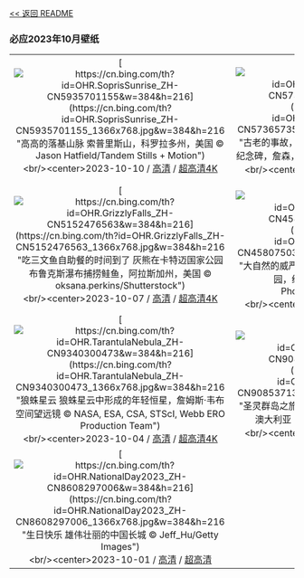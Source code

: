 [<< 返回 README](../../README.md)
### 必应2023年10月壁纸
||||
|:---:|:---:|:---:|
|[![https://cn.bing.com/th?id=OHR.SoprisSunrise_ZH-CN5935701155&w=384&h=216](https://cn.bing.com/th?id=OHR.SoprisSunrise_ZH-CN5935701155_1366x768.jpg&w=384&h=216 "高高的落基山脉&#10;索普里斯山，科罗拉多州，美国&#10;© Jason Hatfield/Tandem Stills + Motion")](https://cn.bing.com/search?q=%e7%b4%a2%e6%99%ae%e9%87%8c%e6%96%af%e5%b1%b1&form=hpcapt&mkt=zh-cn&filters=HpDate:"20231009_1600")<br/><center>2023-10-10 / [高清](https://cn.bing.com/th?id=OHR.SoprisSunrise_ZH-CN5935701155_1920x1200.jpg&w=1920&h=1200) / [超高清4K](https://cn.bing.com/th?id=OHR.SoprisSunrise_ZH-CN5935701155_UHD.jpg&w=3840&h=2160)<center/>|[![https://cn.bing.com/th?id=OHR.FremontPetroglyph_ZH-CN5736573545&w=384&h=216](https://cn.bing.com/th?id=OHR.FremontPetroglyph_ZH-CN5736573545_1366x768.jpg&w=384&h=216 "古老的事故，古代的艺术&#10;弗里蒙特岩画，恐龙国家纪念碑，詹森，犹他州，美国&#10;© Dan Leeth/Alamy")](https://cn.bing.com/search?q=%e5%bc%97%e9%87%8c%e8%92%99%e7%89%b9%e5%b2%a9%e7%94%bb&form=hpcapt&mkt=zh-cn&filters=HpDate:"20231008_1600")<br/><center>2023-10-09 / [高清](https://cn.bing.com/th?id=OHR.FremontPetroglyph_ZH-CN5736573545_1920x1200.jpg&w=1920&h=1200) / [超高清4K](https://cn.bing.com/th?id=OHR.FremontPetroglyph_ZH-CN5736573545_UHD.jpg&w=3840&h=2160)<center/>|[![https://cn.bing.com/th?id=OHR.OctoClam_ZH-CN5427646548&w=384&h=216](https://cn.bing.com/th?id=OHR.OctoClam_ZH-CN5427646548_1366x768.jpg&w=384&h=216 "贝壳庇护所&#10;巨型蛤壳中的条纹蛸，苏拉威西海，印度尼西亚&#10;© Alex Mustard/Minden Pictures")](https://cn.bing.com/search?q=%e4%b8%96%e7%95%8c%e7%ab%a0%e9%b1%bc%e6%97%a5&form=hpcapt&mkt=zh-cn&filters=HpDate:"20231007_1600")<br/><center>2023-10-08 / [高清](https://cn.bing.com/th?id=OHR.OctoClam_ZH-CN5427646548_1920x1200.jpg&w=1920&h=1200) / [超高清4K](https://cn.bing.com/th?id=OHR.OctoClam_ZH-CN5427646548_UHD.jpg&w=3840&h=2160)<center/>|
|[![https://cn.bing.com/th?id=OHR.GrizzlyFalls_ZH-CN5152476563&w=384&h=216](https://cn.bing.com/th?id=OHR.GrizzlyFalls_ZH-CN5152476563_1366x768.jpg&w=384&h=216 "吃三文鱼自助餐的时间到了&#10;灰熊在卡特迈国家公园布鲁克斯瀑布捕捞鲑鱼，阿拉斯加州，美国&#10;© oksana.perkins/Shutterstock")](https://cn.bing.com/search?q=%e7%81%b0%e7%86%8a&form=hpcapt&mkt=zh-cn&filters=HpDate:"20231006_1600")<br/><center>2023-10-07 / [高清](https://cn.bing.com/th?id=OHR.GrizzlyFalls_ZH-CN5152476563_1920x1200.jpg&w=1920&h=1200) / [超高清4K](https://cn.bing.com/th?id=OHR.GrizzlyFalls_ZH-CN5152476563_UHD.jpg&w=3840&h=2160)<center/>|[![https://cn.bing.com/th?id=OHR.TaughannockFalls_ZH-CN4580750386&w=384&h=216](https://cn.bing.com/th?id=OHR.TaughannockFalls_ZH-CN4580750386_1366x768.jpg&w=384&h=216 "大自然的威严&#10;杜鲁门斯堡的州立托格汉诺克瀑布公园，纽约州，美国&#10;© Paul Massie Photography/Getty Images")](https://cn.bing.com/search?q=%e6%89%98%e6%a0%bc%e6%b1%89%e8%af%ba%e5%85%8b%e7%80%91%e5%b8%83&form=hpcapt&mkt=zh-cn&filters=HpDate:"20231005_1600")<br/><center>2023-10-06 / [高清](https://cn.bing.com/th?id=OHR.TaughannockFalls_ZH-CN4580750386_1920x1200.jpg&w=1920&h=1200) / [超高清4K](https://cn.bing.com/th?id=OHR.TaughannockFalls_ZH-CN4580750386_UHD.jpg&w=3840&h=2160)<center/>|[![https://cn.bing.com/th?id=OHR.GentooJump_ZH-CN9625511393&w=384&h=216](https://cn.bing.com/th?id=OHR.GentooJump_ZH-CN9625511393_1366x768.jpg&w=384&h=216 "这是怎么做到的！&#10;巴布亚企鹅，南极洲&#10;© Art Wolfe/Getty Images")](https://cn.bing.com/search?q=%e5%b7%b4%e5%b8%83%e4%ba%9a%e4%bc%81%e9%b9%85&form=hpcapt&mkt=zh-cn&filters=HpDate:"20231004_1600")<br/><center>2023-10-05 / [高清](https://cn.bing.com/th?id=OHR.GentooJump_ZH-CN9625511393_1920x1200.jpg&w=1920&h=1200) / [超高清4K](https://cn.bing.com/th?id=OHR.GentooJump_ZH-CN9625511393_UHD.jpg&w=3840&h=2160)<center/>|
|[![https://cn.bing.com/th?id=OHR.TarantulaNebula_ZH-CN9340300473&w=384&h=216](https://cn.bing.com/th?id=OHR.TarantulaNebula_ZH-CN9340300473_1366x768.jpg&w=384&h=216 "狼蛛星云&#10;狼蛛星云中形成的年轻恒星，詹姆斯·韦布空间望远镜&#10;© NASA, ESA, CSA, STScI, Webb ERO Production Team")](https://cn.bing.com/search?q=%e7%8b%bc%e8%9b%9b%e6%98%9f%e4%ba%91&form=hpcapt&mkt=zh-cn&filters=HpDate:"20231003_1600")<br/><center>2023-10-04 / [高清](https://cn.bing.com/th?id=OHR.TarantulaNebula_ZH-CN9340300473_1920x1200.jpg&w=1920&h=1200) / [超高清4K](https://cn.bing.com/th?id=OHR.TarantulaNebula_ZH-CN9340300473_UHD.jpg&w=3840&h=2160)<center/>|[![https://cn.bing.com/th?id=OHR.WhitsundaySwirl_ZH-CN9085371328&w=384&h=216](https://cn.bing.com/th?id=OHR.WhitsundaySwirl_ZH-CN9085371328_1366x768.jpg&w=384&h=216 "圣灵群岛之旅&#10;白天堂海滩，圣灵群岛，昆士兰州，澳大利亚&#10;© Coral Brunner/Shutterstock")](https://cn.bing.com/search?q=%e7%99%bd%e5%a4%a9%e5%a0%82%e6%b5%b7%e6%bb%a9&form=hpcapt&mkt=zh-cn&filters=HpDate:"20231002_1600")<br/><center>2023-10-03 / [高清](https://cn.bing.com/th?id=OHR.WhitsundaySwirl_ZH-CN9085371328_1920x1200.jpg&w=1920&h=1200) / [超高清4K](https://cn.bing.com/th?id=OHR.WhitsundaySwirl_ZH-CN9085371328_UHD.jpg&w=3840&h=2160)<center/>|[![https://cn.bing.com/th?id=OHR.VerdonCanyon_ZH-CN8872507857&w=384&h=216](https://cn.bing.com/th?id=OHR.VerdonCanyon_ZH-CN8872507857_1366x768.jpg&w=384&h=216 "普罗旺斯大峡谷&#10;韦尔东峡谷，普罗旺斯-阿尔卑斯-蓝色海岸，法国&#10;© luisapuccini/Getty Images")](https://cn.bing.com/search?q=%e9%9f%a6%e5%b0%94%e4%b8%9c%e5%b3%a1%e8%b0%b7&form=hpcapt&mkt=zh-cn&filters=HpDate:"20231001_1600")<br/><center>2023-10-02 / [高清](https://cn.bing.com/th?id=OHR.VerdonCanyon_ZH-CN8872507857_1920x1200.jpg&w=1920&h=1200) / [超高清4K](https://cn.bing.com/th?id=OHR.VerdonCanyon_ZH-CN8872507857_UHD.jpg&w=3840&h=2160)<center/>|
|[![https://cn.bing.com/th?id=OHR.NationalDay2023_ZH-CN8608297006&w=384&h=216](https://cn.bing.com/th?id=OHR.NationalDay2023_ZH-CN8608297006_1366x768.jpg&w=384&h=216 "生日快乐&#10;雄伟壮丽的中国长城&#10;© Jeff_Hu/Getty Images")](https://cn.bing.com/search?q=%e4%b8%ad%e5%9b%bd%e9%95%bf%e5%9f%8e&form=hpcapt&mkt=zh-cn&filters=HpDate:"20230930_1600")<br/><center>2023-10-01 / [高清](https://cn.bing.com/th?id=OHR.NationalDay2023_ZH-CN8608297006_1920x1200.jpg&w=1920&h=1200) / [超高清](https://cn.bing.com/th?id=OHR.NationalDay2023_ZH-CN8608297006_UHD.jpg)<center/>